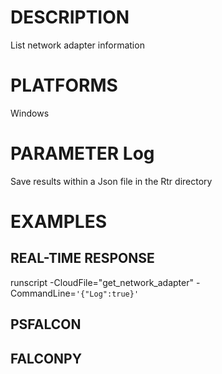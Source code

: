 # DESCRIPTION
List network adapter information

# PLATFORMS
Windows

# PARAMETER Log
Save results within a Json file in the Rtr directory

# EXAMPLES

## REAL-TIME RESPONSE
runscript -CloudFile="get_network_adapter" -CommandLine=```'{"Log":true}'```

## PSFALCON

## FALCONPY
